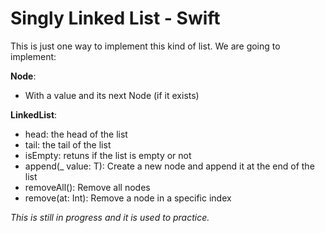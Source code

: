 # Singly Linked List - Swift
This is just one way to implement this kind of list.
We are going to implement:

**Node**:
 - With a value and its next Node (if it exists)

**LinkedList**:
-  head: the head of the list
-  tail: the tail of the list
-  isEmpty: retuns if the list is empty or not
-  append(_ value: T): Create a new node and append it at the end of the list
-  removeAll(): Remove all nodes
-  remove(at: Int): Remove a node in a specific index

*This is still in progress and it is used to practice.*

